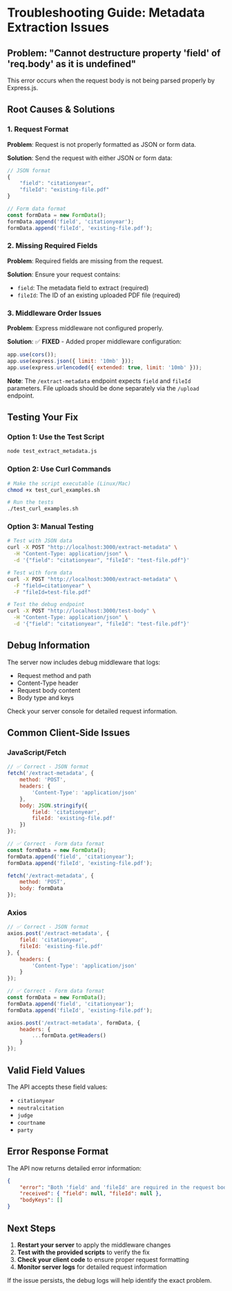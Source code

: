 # Troubleshooting Guide: Metadata Extraction Issues

## Problem: "Cannot destructure property 'field' of 'req.body' as it is undefined"

This error occurs when the request body is not being parsed properly by Express.js.

## Root Causes & Solutions

### 1. **Request Format**
**Problem**: Request is not properly formatted as JSON or form data.

**Solution**: Send the request with either JSON or form data:
```javascript
// JSON format
{
    "field": "citationyear",
    "fileId": "existing-file.pdf"
}

// Form data format
const formData = new FormData();
formData.append('field', 'citationyear');
formData.append('fileId', 'existing-file.pdf');
```

### 2. **Missing Required Fields**
**Problem**: Required fields are missing from the request.

**Solution**: Ensure your request contains:
- `field`: The metadata field to extract (required)
- `fileId`: The ID of an existing uploaded PDF file (required)

### 3. **Middleware Order Issues**
**Problem**: Express middleware not configured properly.

**Solution**: ✅ **FIXED** - Added proper middleware configuration:
```javascript
app.use(cors());
app.use(express.json({ limit: '10mb' }));
app.use(express.urlencoded({ extended: true, limit: '10mb' }));
```

**Note**: The `/extract-metadata` endpoint expects `field` and `fileId` parameters. File uploads should be done separately via the `/upload` endpoint.

## Testing Your Fix

### Option 1: Use the Test Script
```bash
node test_extract_metadata.js
```

### Option 2: Use Curl Commands
```bash
# Make the script executable (Linux/Mac)
chmod +x test_curl_examples.sh

# Run the tests
./test_curl_examples.sh
```

### Option 3: Manual Testing
```bash
# Test with JSON data
curl -X POST "http://localhost:3000/extract-metadata" \
  -H "Content-Type: application/json" \
  -d '{"field": "citationyear", "fileId": "test-file.pdf"}'

# Test with form data
curl -X POST "http://localhost:3000/extract-metadata" \
  -F "field=citationyear" \
  -F "fileId=test-file.pdf"

# Test the debug endpoint
curl -X POST "http://localhost:3000/test-body" \
  -H "Content-Type: application/json" \
  -d '{"field": "citationyear", "fileId": "test-file.pdf"}'
```

## Debug Information

The server now includes debug middleware that logs:
- Request method and path
- Content-Type header
- Request body content
- Body type and keys

Check your server console for detailed request information.

## Common Client-Side Issues

### JavaScript/Fetch
```javascript
// ✅ Correct - JSON format
fetch('/extract-metadata', {
    method: 'POST',
    headers: {
        'Content-Type': 'application/json'
    },
    body: JSON.stringify({
        field: 'citationyear',
        fileId: 'existing-file.pdf'
    })
});

// ✅ Correct - Form data format
const formData = new FormData();
formData.append('field', 'citationyear');
formData.append('fileId', 'existing-file.pdf');

fetch('/extract-metadata', {
    method: 'POST',
    body: formData
});
```

### Axios
```javascript
// ✅ Correct - JSON format
axios.post('/extract-metadata', {
    field: 'citationyear',
    fileId: 'existing-file.pdf'
}, {
    headers: {
        'Content-Type': 'application/json'
    }
});

// ✅ Correct - Form data format
const formData = new FormData();
formData.append('field', 'citationyear');
formData.append('fileId', 'existing-file.pdf');

axios.post('/extract-metadata', formData, {
    headers: {
        ...formData.getHeaders()
    }
});
```

## Valid Field Values

The API accepts these field values:
- `citationyear`
- `neutralcitation`
- `judge`
- `courtname`
- `party`

## Error Response Format

The API now returns detailed error information:
```json
{
    "error": "Both 'field' and 'fileId' are required in the request body.",
    "received": { "field": null, "fileId": null },
    "bodyKeys": []
}
```

## Next Steps

1. **Restart your server** to apply the middleware changes
2. **Test with the provided scripts** to verify the fix
3. **Check your client code** to ensure proper request formatting
4. **Monitor server logs** for detailed request information

If the issue persists, the debug logs will help identify the exact problem. 